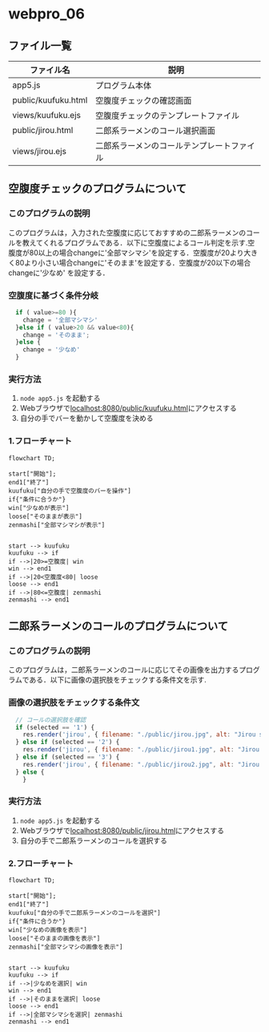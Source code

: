 # webpro_06
## ファイル一覧
ファイル名 | 説明
-|-
app5.js | プログラム本体
public/kuufuku.html | 空腹度チェックの確認画面
views/kuufuku.ejs | 空腹度チェックのテンプレートファイル
public/jirou.html |二郎系ラーメンのコール選択画面
views/jirou.ejs |二郎系ラーメンのコールテンプレートファイル

## 空腹度チェックのプログラムについて
### このプログラムの説明
このプログラムは，入力された空腹度に応じておすすめの二郎系ラーメンのコールを教えてくれるプログラムである．以下に空腹度によるコール判定を示す.空腹度が80以上の場合changeに'全部マシマシ'を設定する．空腹度が20より大きく80より小さい場合changeに'そのまま'を設定する．空腹度が20以下の場合changeに'少なめ' を設定する．
### 空腹度に基づく条件分岐
``` javascript
  if ( value>=80 ){
    change = '全部マシマシ'
  }else if ( value>20 && value<80){
    change = 'そのまま';
  }else {
    change = '少なめ'
  }
```
### 実行方法
1. ```node app5.js``` を起動する
1. Webブラウザで[localhost:8080/public/kuufuku.html](http://localhost:8080/public/kuufuku.html)にアクセスする
1. 自分の手でバーを動かして空腹度を決める


### 1.フローチャート

```mermaid 
flowchart TD;

start["開始"];
end1["終了"]
kuufuku["自分の手で空腹度のバーを操作"]
if{"条件に合うか"}
win["少なめが表示"]
loose["そのままが表示"]
zenmashi["全部マシマシが表示"]


start --> kuufuku
kuufuku --> if
if -->|20>=空腹度| win
win --> end1
if -->|20<空腹度<80| loose
loose --> end1
if -->|80<=空腹度| zenmashi
zenmashi --> end1
```

## 二郎系ラーメンのコールのプログラムについて
### このプログラムの説明
このプログラムは，二郎系ラーメンのコールに応じてその画像を出力するプログラムである．以下に画像の選択肢をチェックする条件文を示す.
### 画像の選択肢をチェックする条件文
```javascript
  // コールの選択肢を確認
  if (selected == '1') {
    res.render('jirou', { filename: "./public/jirou.jpg", alt: "Jirou sokuname" });
  } else if (selected == '2') {
    res.render('jirou', { filename: "./public/jirou1.jpg", alt: "Jirou sonomama" });
  } else if (selected == '3') {
    res.render('jirou', { filename: "./public/jirou2.jpg", alt: "Jirou zenmashi" });
  } else {
    }
```

### 実行方法
1. ```node app5.js``` を起動する
1. Webブラウザで[localhost:8080/public/jirou.html](http://localhost:8080/public/jirou.html)にアクセスする
1. 自分の手で二郎系ラーメンのコールを選択する

### 2.フローチャート

```mermaid 
flowchart TD;

start["開始"];
end1["終了"]
kuufuku["自分の手で二郎系ラーメンのコールを選択"]
if{"条件に合うか"}
win["少なめの画像を表示"]
loose["そのままの画像を表示"]
zenmashi["全部マシマシの画像を表示"]


start --> kuufuku
kuufuku --> if
if -->|少なめを選択| win
win --> end1
if -->|そのままを選択| loose
loose --> end1
if -->|全部マシマシを選択| zenmashi
zenmashi --> end1
```